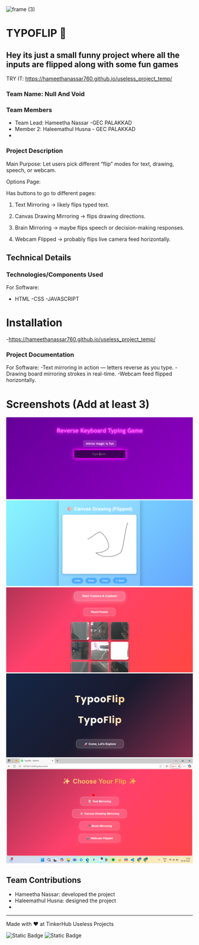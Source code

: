 <img width="3188" height="1202" alt="frame (3)" src="https://github.com/user-attachments/assets/517ad8e9-ad22-457d-9538-a9e62d137cd7" />


# TYPOFLIP 🎯


## Hey its just a small funny project where all the inputs are flipped along with some fun games
TRY IT: https://hameethanassar760.github.io/useless_project_temp/

### Team Name: Null And Void


### Team Members
- Team Lead: Hameetha Nassar -GEC PALAKKAD
- Member 2: Haleemathul Husna - GEC PALAKKAD
- 

### Project Description
Main Purpose: Let users pick different “flip” modes for text, drawing, speech, or webcam.

Options Page:

Has buttons to go to different pages:

1. Text Mirroring → likely flips typed text.


2. Canvas Drawing Mirroring → flips drawing directions.


3. Brain Mirroring → maybe flips speech or decision-making responses.


4. Webcam Flipped → probably flips live camera feed horizontally.

## Technical Details
### Technologies/Components Used
For Software:
- HTML
-CSS
-JAVASCRIPT
# Installation
-https://hameethanassar760.github.io/useless_project_temp/


### Project Documentation
For Software:
-Text mirroring in action — letters reverse as you type.
-Drawing board mirroring strokes in real-time.
-Webcam feed flipped horizontally.

# Screenshots (Add at least 3)
<img title="" alt="" src="1.png">
<img title="" alt="" src="2.png">
<img title="" alt="" src="3.png">
<img title="" alt="" src="4.png">
<img title="" alt="" src="5.png">


## Team Contributions
- Hameetha Nassar: developed the project
- Haleemathul Husna: designed the project
- 

---
Made with ❤️ at TinkerHub Useless Projects 

![Static Badge](https://img.shields.io/badge/TinkerHub-24?color=%23000000&link=https%3A%2F%2Fwww.tinkerhub.org%2F)
![Static Badge](https://img.shields.io/badge/UselessProjects--25-25?link=https%3A%2F%2Fwww.tinkerhub.org%2Fevents%2FQ2Q1TQKX6Q%2FUseless%2520Projects)



